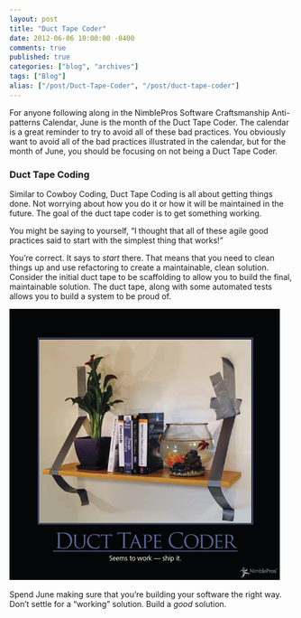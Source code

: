 ```yaml
---
layout: post
title: "Duct Tape Coder"
date: 2012-06-06 10:00:00 -0400
comments: true
published: true
categories: ["blog", "archives"]
tags: ["Blog"]
alias: ["/post/Duct-Tape-Coder", "/post/duct-tape-coder"]
---
```

<!-- more -->



<p>For anyone following along in the NimblePros Software Craftsmanship Anti-patterns Calendar, June is the month of the Duct Tape Coder. The calendar is a great reminder to try to avoid all of these bad practices. You obviously want to avoid all of the bad practices illustrated in the calendar, but for the month of June, you should be focusing on not being a Duct Tape Coder.</p>  <h3>Duct Tape Coding</h3>  <p>Similar to Cowboy Coding, Duct Tape Coding is all about getting things done. Not worrying about how you do it or how it will be maintained in the future. The goal of the duct tape coder is to get something working.</p>  <p>You might be saying to yourself, “I thought that all of these agile good practices said to start with the simplest thing that works!”</p>  <p>You’re correct. It says to <em>start</em> there. That means that you need to clean things up and use refactoring to create a maintainable, clean solution. Consider the initial duct tape to be scaffolding to allow you to build the final, maintainable solution. The duct tape, along with some automated tests allows you to build a system to be proud of.</p>  <p><a href="/images/files/DuctTapeCoder.png"><img style="background-image: none; border-bottom: 0px; border-left: 0px; padding-left: 0px; padding-right: 0px; display: inline; border-top: 0px; border-right: 0px; padding-top: 0px" title="DuctTapeCoder" border="0" alt="DuctTapeCoder" src="/images/files/DuctTapeCoder_thumb.png" width="480" height="480" /></a></p>  <p>Spend June making sure that you’re building your software the right way. Don’t settle for a “working” solution. Build a <em>good</em> solution.</p>
